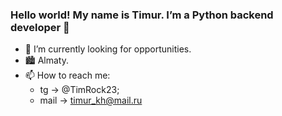 ### Hello world! My name is Timur. I’m a Python backend developer 👋

- 🔭 I’m currently looking for opportunities.
- 🏙️ Almaty.
- 📫 How to reach me: 
  * tg -> @TimRock23; 
  * mail -> timur_kh@mail.ru
